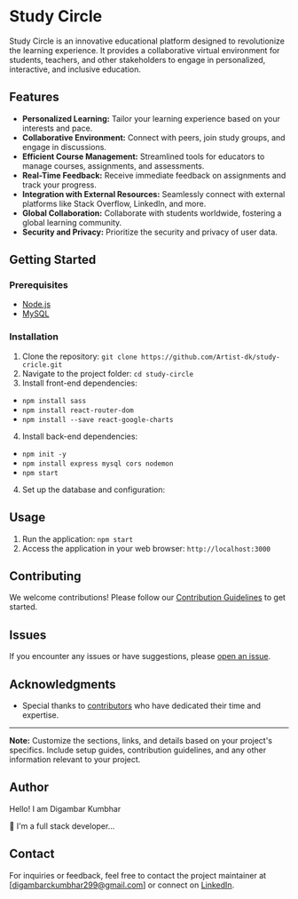# Study Circle

Study Circle is an innovative educational platform designed to revolutionize the learning experience. It provides a collaborative virtual environment for students, teachers, and other stakeholders to engage in personalized, interactive, and inclusive education.

## Features

- **Personalized Learning:** Tailor your learning experience based on your interests and pace.
- **Collaborative Environment:** Connect with peers, join study groups, and engage in discussions.
- **Efficient Course Management:** Streamlined tools for educators to manage courses, assignments, and assessments.
- **Real-Time Feedback:** Receive immediate feedback on assignments and track your progress.
- **Integration with External Resources:** Seamlessly connect with external platforms like Stack Overflow, LinkedIn, and more.
- **Global Collaboration:** Collaborate with students worldwide, fostering a global learning community.
- **Security and Privacy:** Prioritize the security and privacy of user data.

## Getting Started

### Prerequisites

- [Node.js](https://nodejs.org/)
- [MySQL](https://www.mysql.com/)

### Installation

1. Clone the repository: `git clone https://github.com/Artist-dk/study-cricle.git`
2. Navigate to the project folder: `cd study-circle`
3. Install front-end dependencies: 
- `npm install sass`
- `npm install react-router-dom`
- `npm install --save react-google-charts`

4. Install back-end dependencies:
- `npm init -y`
- `npm install express mysql cors nodemon`
- `npm start`

4. Set up the database and configuration: 

## Usage

1. Run the application: `npm start`
2. Access the application in your web browser: `http://localhost:3000`

## Contributing

We welcome contributions! Please follow our [Contribution Guidelines](CONTRIBUTING.md) to get started.

## Issues

If you encounter any issues or have suggestions, please [open an issue](https://github.com/Artist-dk/study-cricle/issues).


## Acknowledgments

- Special thanks to [contributors](CONTRIBUTORS.md) who have dedicated their time and expertise.

---

**Note:** Customize the sections, links, and details based on your project's specifics. Include setup guides, contribution guidelines, and any other information relevant to your project.


## Author
Hello! I am Digambar Kumbhar

🚀 
I'm a full stack developer...


## Contact
For inquiries or feedback, feel free to contact the project maintainer at [digambarckumbhar299@gmail.com] or connect on [LinkedIn](https://www.linkedin.com/in/digambar-kumbhar/).
